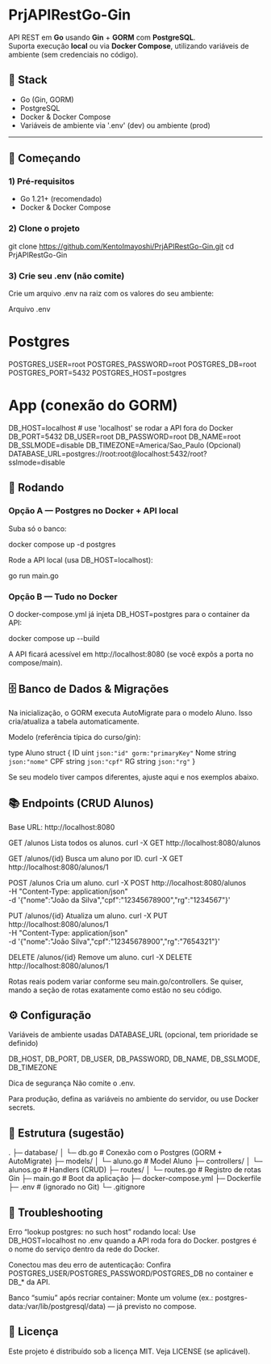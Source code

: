 # PrjAPIRestGo-Gin

API REST em **Go** usando **Gin** + **GORM** com **PostgreSQL**.  
Suporta execução **local** ou via **Docker Compose**, utilizando variáveis de ambiente (sem credenciais no código).

## 🧰 Stack
- Go (Gin, GORM)
- PostgreSQL
- Docker & Docker Compose
- Variáveis de ambiente via '.env' (dev) ou ambiente (prod)

---

## 🚀 Começando

### 1) Pré-requisitos
- Go 1.21+ (recomendado)
- Docker & Docker Compose

### 2) Clone o projeto

git clone https://github.com/KentoImayoshi/PrjAPIRestGo-Gin.git
cd PrjAPIRestGo-Gin

### 3) Crie seu .env (não comite)
Crie um arquivo .env na raiz com os valores do seu ambiente:

Arquivo .env

# Postgres
POSTGRES_USER=root
POSTGRES_PASSWORD=root
POSTGRES_DB=root
POSTGRES_PORT=5432
POSTGRES_HOST=postgres

# App (conexão do GORM)
DB_HOST=localhost          # use 'localhost' se rodar a API fora do Docker
DB_PORT=5432
DB_USER=root
DB_PASSWORD=root
DB_NAME=root
DB_SSLMODE=disable
DB_TIMEZONE=America/Sao_Paulo
(Opcional) DATABASE_URL=postgres://root:root@localhost:5432/root?sslmode=disable

## 🧪 Rodando
### Opção A — Postgres no Docker + API local
Suba só o banco:

docker compose up -d postgres

Rode a API local (usa DB_HOST=localhost):

go run main.go

### Opção B — Tudo no Docker
O docker-compose.yml já injeta DB_HOST=postgres para o container da API:

docker compose up --build

A API ficará acessível em http://localhost:8080 (se você expôs a porta no compose/main).


## 🗄️ Banco de Dados & Migrações
Na inicialização, o GORM executa AutoMigrate para o modelo Aluno.
Isso cria/atualiza a tabela automaticamente.

Modelo (referência típica do curso/gin):

type Aluno struct {
    ID   uint   `json:"id" gorm:"primaryKey"`
    Nome string `json:"nome"`
    CPF  string `json:"cpf"`
    RG   string `json:"rg"`
}

Se seu modelo tiver campos diferentes, ajuste aqui e nos exemplos abaixo.

## 📚 Endpoints (CRUD Alunos)
Base URL: http://localhost:8080

GET /alunos
Lista todos os alunos.
curl -X GET http://localhost:8080/alunos

GET /alunos/{id}
Busca um aluno por ID.
curl -X GET http://localhost:8080/alunos/1

POST /alunos
Cria um aluno.
curl -X POST http://localhost:8080/alunos \
  -H "Content-Type: application/json" \
  -d '{"nome":"João da Silva","cpf":"12345678900","rg":"1234567"}'

PUT /alunos/{id}
Atualiza um aluno.
curl -X PUT http://localhost:8080/alunos/1 \
  -H "Content-Type: application/json" \
  -d '{"nome":"João Silva","cpf":"12345678900","rg":"7654321"}'

DELETE /alunos/{id}
Remove um aluno.
curl -X DELETE http://localhost:8080/alunos/1

Rotas reais podem variar conforme seu main.go/controllers. Se quiser, mando a seção de rotas exatamente como estão no seu código.

## ⚙️ Configuração
Variáveis de ambiente usadas
DATABASE_URL (opcional, tem prioridade se definido)

DB_HOST, DB_PORT, DB_USER, DB_PASSWORD, DB_NAME, DB_SSLMODE, DB_TIMEZONE

Dica de segurança
Não comite o .env.

Para produção, defina as variáveis no ambiente do servidor, ou use Docker secrets.

## 🧩 Estrutura (sugestão)
.
├─ database/
│  └─ db.go              # Conexão com o Postgres (GORM + AutoMigrate)
├─ models/
│  └─ aluno.go           # Model Aluno
├─ controllers/
│  └─ alunos.go          # Handlers (CRUD)
├─ routes/
│  └─ routes.go          # Registro de rotas Gin
├─ main.go               # Boot da aplicação
├─ docker-compose.yml
├─ Dockerfile
├─ .env                  # (ignorado no Git)
└─ .gitignore


## 🧯 Troubleshooting
Erro “lookup postgres: no such host” rodando local:
Use DB_HOST=localhost no .env quando a API roda fora do Docker.
postgres é o nome do serviço dentro da rede do Docker.

Conectou mas deu erro de autenticação:
Confira POSTGRES_USER/POSTGRES_PASSWORD/POSTGRES_DB no container e DB_* da API.

Banco “sumiu” após recriar container:
Monte um volume (ex.: postgres-data:/var/lib/postgresql/data) — já previsto no compose.

## 📜 Licença
Este projeto é distribuído sob a licença MIT. Veja LICENSE (se aplicável).
